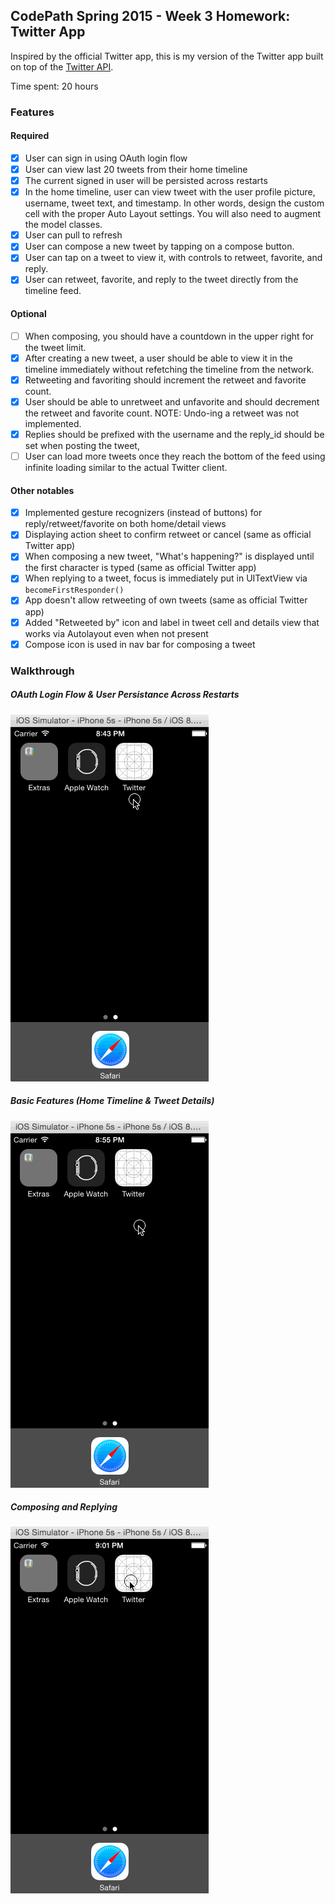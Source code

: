 ## CodePath Spring 2015 - Week 3 Homework: Twitter App

Inspired by the official Twitter app, this is my version of the Twitter app built on top of the [Twitter API](https://apps.twitter.com/).

Time spent: 20 hours

### Features

#### Required

- [X] User can sign in using OAuth login flow
- [X] User can view last 20 tweets from their home timeline
- [X] The current signed in user will be persisted across restarts
- [X] In the home timeline, user can view tweet with the user profile picture, username, tweet text, and timestamp.  In other words, design the custom cell with the proper Auto Layout settings.  You will also need to augment the model classes.
- [X] User can pull to refresh
- [X] User can compose a new tweet by tapping on a compose button.
- [X] User can tap on a tweet to view it, with controls to retweet, favorite, and reply.
- [X] User can retweet, favorite, and reply to the tweet directly from the timeline feed.

#### Optional

- [ ] When composing, you should have a countdown in the upper right for the tweet limit.
- [X] After creating a new tweet, a user should be able to view it in the timeline immediately without refetching the timeline from the network.
- [X] Retweeting and favoriting should increment the retweet and favorite count.
- [X] User should be able to unretweet and unfavorite and should decrement the retweet and favorite count. NOTE: Undo-ing a retweet was not implemented.
- [X] Replies should be prefixed with the username and the reply_id should be set when posting the tweet,
- [ ] User can load more tweets once they reach the bottom of the feed using infinite loading similar to the actual Twitter client.

#### Other notables

- [X] Implemented gesture recognizers (instead of buttons) for reply/retweet/favorite on both home/detail views
- [X] Displaying action sheet to confirm retweet or cancel (same as official Twitter app)
- [X] When composing a new tweet, "What's happening?" is displayed until the first character is typed (same as official Twitter app)
- [X] When replying to a tweet, focus is immediately put in UITextView via `becomeFirstResponder()`
- [X] App doesn't allow retweeting of own tweets (same as official Twitter app)
- [X] Added "Retweeted by" icon and label in tweet cell and details view that works via Autolayout even when not present
- [X] Compose icon is used in nav bar for composing a tweet

### Walkthrough

#####  OAuth Login Flow & User Persistance Across Restarts
![OAuthLogin](OAuthLogin.gif)

#####  Basic Features (Home Timeline & Tweet Details)
![BasicFeatures](BasicFeatures.gif)

#####  Composing and Replying
![ComposingReplying](ComposingReplying.gif)

